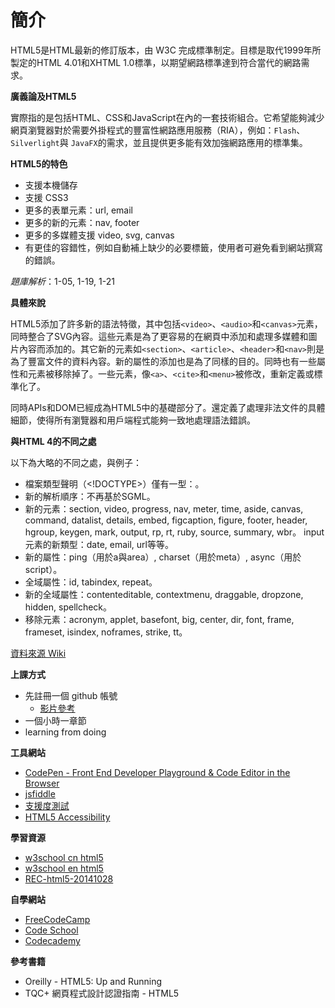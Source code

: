 # 簡介

HTML5是HTML最新的修訂版本，由 W3C 完成標準制定。目標是取代1999年所製定的HTML 4.01和XHTML 1.0標準，以期望網路標準達到符合當代的網路需求。

**廣義論及HTML5**

實際指的是包括HTML、CSS和JavaScript在內的一套技術組合。它希望能夠減少網頁瀏覽器對於需要外掛程式的豐富性網路應用服務（RIA），例如：`Flash`、`Silverlight`與 `JavaFX`的需求，並且提供更多能有效加強網路應用的標準集。

**HTML5的特色**

* 支援本機儲存
* 支援 CSS3
* 更多的表單元素：url, email
* 更多的新的元素：nav, footer
* 更多的多媒體支援 video, svg, canvas
* 有更佳的容錯性，例如自動補上缺少的必要標籤，使用者可避免看到網站撰寫的錯誤。

*題庫解析*：1-05, 1-19, 1-21

**具體來說**

HTML5添加了許多新的語法特徵，其中包括`<video>`、`<audio>`和`<canvas>`元素，同時整合了SVG內容。這些元素是為了更容易的在網頁中添加和處理多媒體和圖片內容而添加的。其它新的元素如`<section>`、`<article>`、`<header>`和`<nav>`則是為了豐富文件的資料內容。新的屬性的添加也是為了同樣的目的。同時也有一些屬性和元素被移除掉了。一些元素，像`<a>`、`<cite>`和`<menu>`被修改，重新定義或標準化了。

同時APIs和DOM已經成為HTML5中的基礎部分了。還定義了處理非法文件的具體細節，使得所有瀏覽器和用戶端程式能夠一致地處理語法錯誤。

**與HTML 4的不同之處**

以下為大略的不同之處，與例子：

* 檔案類型聲明（<!DOCTYPE>）僅有一型：<!DOCTYPE HTML>。
* 新的解析順序：不再基於SGML。
* 新的元素：section, video, progress, nav, meter, time, aside, canvas, command, datalist, details, embed, figcaption, figure, footer, header, hgroup, keygen, mark, output, rp, rt, ruby, source, summary, wbr。
input元素的新類型：date, email, url等等。
* 新的屬性：ping（用於a與area）, charset（用於meta）, async（用於script）。
* 全域屬性：id, tabindex, repeat。
* 新的全域屬性：contenteditable, contextmenu, draggable, dropzone, hidden, spellcheck。
* 移除元素：acronym, applet, basefont, big, center, dir, font, frame, frameset, isindex, noframes, strike, tt。

[資料來源 Wiki](https://zh.wikipedia.org/wiki/HTML5)

**上課方式**

* 先註冊一個 github 帳號
    * [影片參考](https://www.youtube.com/watch?v=LIhoP5omcG4)
* 一個小時一章節
* learning from doing

**工具網站**

* [CodePen - Front End Developer Playground &amp; Code Editor in the Browser](https://codepen.io/)
* [jsfiddle](https://jsfiddle.net/)
* [支援度測試](http://html5test.com/)
* [HTML5 Accessibility](http://www.html5accessibility.com/)

**學習資源**

* [w3school cn html5](http://www.w3school.com.cn/html5/index.asp)
* [w3school en html5](http://www.w3schools.com/html/html5_intro.asp)
* [REC-html5-20141028](https://www.w3.org/TR/html5/Overview.html)

**自學網站**

* [FreeCodeCamp](https://www.freecodecamp.com/)
* [Code School](https://codeschool.com/)
* [Codecademy](https://www.codecademy.com/)

**參考書籍**

* Oreilly - HTML5: Up and Running
* TQC+ 網頁程式設計認證指南 - HTML5
